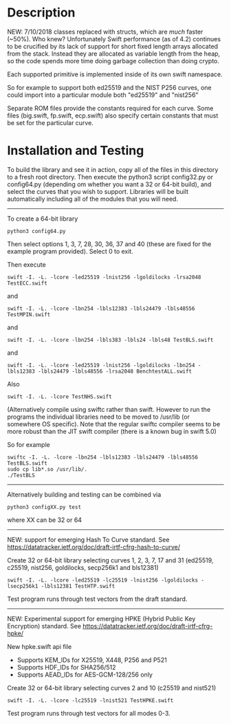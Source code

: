 # Description

NEW: 7/10/2018 classes replaced with structs, which are *much* faster (~50%).
Who knew? Unfortunately Swift performance (as of 4.2) continues to be 
crucified by its lack of support for short fixed length arrays allocated 
from the stack. Instead they are allocated as variable length from the heap, 
so the code spends more time doing garbage collection than doing crypto.

Each supported primitive is implemented inside of its own swift namespace. 

So for example to support both ed25519 and the NIST P256 curves, one
could import into a particular module both "ed25519" and "nist256"

Separate ROM files provide the constants required for each curve. Some
files (big.swift, fp.swift, ecp.swift) also specify certain constants 
that must be set for the particular curve.

# Installation and Testing

To build the library and see it in action, copy all of the files in this 
directory to a fresh root directory. Then execute the python3 script 
config32.py or config64.py (depending om whether you want a 32 or 
64-bit build), and select the curves that you wish to support. Libraries 
will be built automatically including all of the modules that you will need.

-------------------------------------------------

To create a 64-bit library

    python3 config64.py

Then select options 1, 3, 7, 28, 30, 36, 37 and 40 (these are fixed for the 
example program provided). Select 0 to exit.

Then execute

    swift -I. -L. -lcore -led25519 -lnist256 -lgoldilocks -lrsa2048 TestECC.swift 

and

    swift -I. -L. -lcore -lbn254 -lbls12383 -lbls24479 -lbls48556 TestMPIN.swift 

and

    swift -I. -L. -lcore -lbn254 -lbls383 -lbls24 -lbls48 TestBLS.swift 

and 

    swift -I. -L. -lcore -led25519 -lnist256 -lgoldilocks -lbn254 -lbls12383 -lbls24479 -lbls48556 -lrsa2048 BenchtestALL.swift 

Also

    swift -I. -L. -lcore TestNHS.swift

(Alternatively compile using swiftc rather than swift. However to run the 
programs the individual libraries need to be moved to /usr/lib (or somewhere 
OS specific). Note that the regular swiftc compiler seems to be more robust 
than the JIT swift compiler (there is a known bug in swift 5.0)

So for example

    swiftc -I. -L. -lcore -lbn254 -lbls12383 -lbls24479 -lbls48556 TestBLS.swift 
    sudo cp lib*.so /usr/lib/.
    ./TestBLS

-------------------------------------------------

Alternatively building and testing can be combined via

    python3 configXX.py test

where XX can be 32 or 64

-------------------------------------------------

NEW: support for emerging Hash To Curve standard.
See https://datatracker.ietf.org/doc/draft-irtf-cfrg-hash-to-curve/


Create 32 or 64-bit library selecting curves 1, 2, 3, 7, 17 and 31 (ed25519, c25519, nist256, goldilocks, secp256k1 and bls12381)

    swift -I. -L. -lcore -led25519 -lc25519 -lnist256 -lgoldilocks -lsecp256k1 -lbls12381 TestHTP.swift

Test program runs through test vectors from the draft standard.

-------------------------------------------------

NEW: Experimental support for emerging HPKE (Hybrid Public Key Encryption) standard.
See https://datatracker.ietf.org/doc/draft-irtf-cfrg-hpke/

New hpke.swift api file

- Supports KEM_IDs for X25519, X448, P256 and P521
- Supports HDF_IDs for SHA256/512
- Supports AEAD_IDs for AES-GCM-128/256 only

Create 32 or 64-bit library selecting curves 2 and 10 (c25519 and nist521)

    swift -I. -L. -lcore -lc25519 -lnist521 TestHPKE.swift

Test program runs through test vectors for all modes 0-3.
